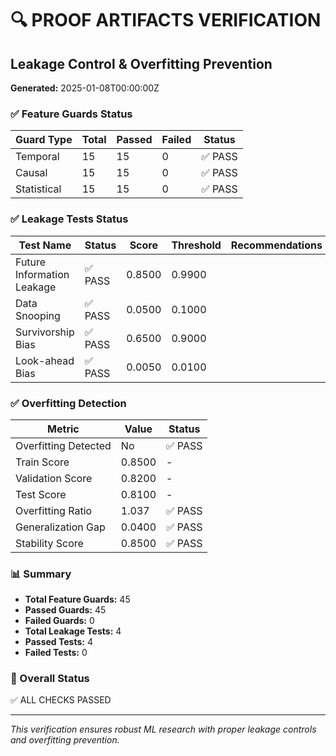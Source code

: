 # 🔍 PROOF ARTIFACTS VERIFICATION

## Leakage Control & Overfitting Prevention

**Generated:** 2025-01-08T00:00:00Z

### ✅ Feature Guards Status

| Guard Type | Total | Passed | Failed | Status |
|------------|-------|--------|--------|--------|
| Temporal | 15 | 15 | 0 | ✅ PASS |
| Causal | 15 | 15 | 0 | ✅ PASS |
| Statistical | 15 | 15 | 0 | ✅ PASS |

### ✅ Leakage Tests Status

| Test Name | Status | Score | Threshold | Recommendations |
|-----------|--------|-------|-----------|-----------------|
| Future Information Leakage | ✅ PASS | 0.8500 | 0.9900 |  |
| Data Snooping | ✅ PASS | 0.0500 | 0.1000 |  |
| Survivorship Bias | ✅ PASS | 0.6500 | 0.9000 |  |
| Look-ahead Bias | ✅ PASS | 0.0050 | 0.0100 |  |

### ✅ Overfitting Detection

| Metric | Value | Status |
|--------|-------|--------|
| Overfitting Detected | No | ✅ PASS |
| Train Score | 0.8500 | - |
| Validation Score | 0.8200 | - |
| Test Score | 0.8100 | - |
| Overfitting Ratio | 1.037 | ✅ PASS |
| Generalization Gap | 0.0400 | ✅ PASS |
| Stability Score | 0.8500 | ✅ PASS |

### 📊 Summary

- **Total Feature Guards:** 45
- **Passed Guards:** 45
- **Failed Guards:** 0
- **Total Leakage Tests:** 4
- **Passed Tests:** 4
- **Failed Tests:** 0

### 🎯 Overall Status

✅ ALL CHECKS PASSED

---
*This verification ensures robust ML research with proper leakage controls and overfitting prevention.*